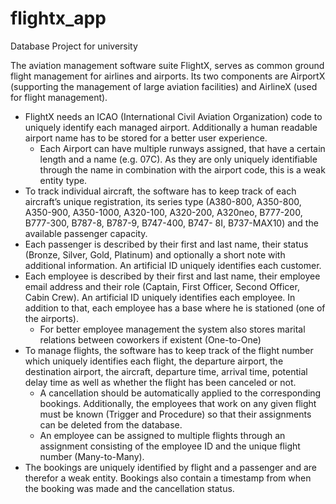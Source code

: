 # flightx_app
Database Project for university

The aviation management software suite FlightX, serves as common ground flight management for airlines and airports. Its two components are AirportX (supporting the management of large aviation facilities) and AirlineX (used for flight management).
- FlightX needs an ICAO (International Civil Aviation Organization) code to uniquely identify each managed airport. Additionally a human readable airport name has to be stored for a better user experience.
    - Each Airport can have multiple runways assigned, that have a certain length and a name (e.g. 07C). As they are only uniquely identifiable through the name in combination with the airport code, this is a weak entity type.
- To track individual aircraft, the software has to keep track of each aircraft’s unique registration, its series type (A380-800, A350-800, A350-900, A350-1000, A320-100, A320-200, A320neo, B777-200, B777-300, B787-8, B787-9, B747-400, B747- 8I, B737-MAX10) and the available passenger capacity.
- Each passenger is described by their first and last name, their status (Bronze, Silver, Gold, Platinum) and optionally a short note with additional information. An artificial ID uniquely identifies each customer.
- Each employee is described by their first and last name, their employee email address and their role (Captain, First Officer, Second Officer, Cabin Crew). An artificial ID uniquely identifies each employee. In addition to that, each employee has a base where he is stationed (one of the airports).
    - For better employee management the system also stores marital relations between coworkers if existent (One-to-One)
- To manage flights, the software has to keep track of the flight number which uniquely identifies each flight, the departure airport, the destination airport, the aircraft, departure time, arrival time, potential delay time as well as whether the flight has been canceled or not.
    - A cancellation should be automatically applied to the corresponding bookings. Additionally, the employees that work on any given flight must be known (Trigger and Procedure) so that their assignments can be deleted from the database.
    - An employee can be assigned to multiple flights through an assignment consisting of the employee ID and the unique flight number (Many-to-Many).
- The bookings are uniquely identified by flight and a passenger and are therefor a weak entity. Bookings also contain a timestamp from when the booking was made and the cancellation status.
